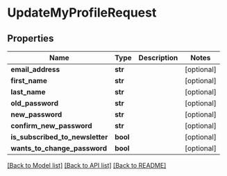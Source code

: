 # UpdateMyProfileRequest

## Properties
Name | Type | Description | Notes
------------ | ------------- | ------------- | -------------
**email_address** | **str** |  | [optional] 
**first_name** | **str** |  | [optional] 
**last_name** | **str** |  | [optional] 
**old_password** | **str** |  | [optional] 
**new_password** | **str** |  | [optional] 
**confirm_new_password** | **str** |  | [optional] 
**is_subscribed_to_newsletter** | **bool** |  | [optional] 
**wants_to_change_password** | **bool** |  | [optional] 

[[Back to Model list]](../README.md#documentation-for-models) [[Back to API list]](../README.md#documentation-for-api-endpoints) [[Back to README]](../README.md)


